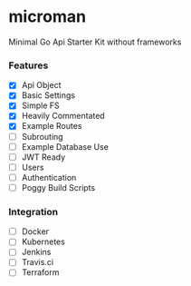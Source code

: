# microman
Minimal Go Api Starter Kit without frameworks

### Features
- [x] Api Object
- [x] Basic Settings
- [x] Simple FS
- [x] Heavily Commentated
- [x] Example Routes
- [ ] Subrouting
- [ ] Example Database Use
- [ ] JWT Ready
- [ ] Users
- [ ] Authentication
- [ ] Poggy Build Scripts

### Integration
- [ ] Docker
- [ ] Kubernetes
- [ ] Jenkins
- [ ] Travis.ci
- [ ] Terraform
